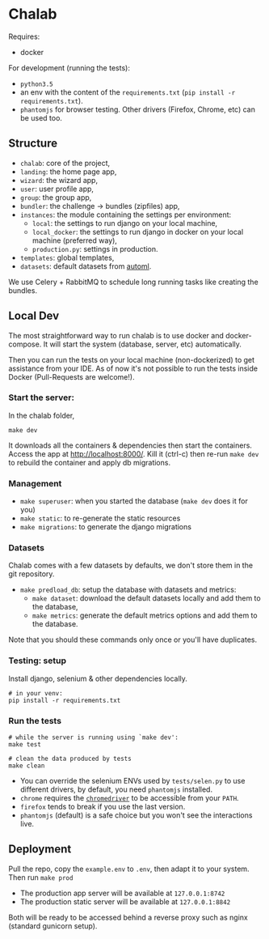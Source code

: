 Chalab
======

Requires:
- docker

For development (running the tests):

- `python3.5`
- an env with the content of the `requirements.txt` (`pip install -r requirements.txt`).
- `phantomjs` for browser testing. Other drivers (Firefox, Chrome, etc) can be used too.


Structure
---------

- `chalab`: core of the project,
- `landing`: the home page app,
- `wizard`: the wizard app,
- `user`: user profile app,
- `group`: the group app,
- `bundler`: the challenge -> bundles (zipfiles) app,
- `instances`: the module containing the settings per environment:
    - `local`: the settings to run django on your local machine,
    - `local_docker`: the settings to run django in docker on your local machine (preferred way),
    - `production.py`: settings in production.
- `templates`: global templates,
- `datasets`: default datasets from [automl](http://automl.chalearn.org/data).


We use Celery + RabbitMQ to schedule long running tasks like creating the bundles.
    

Local Dev
---------

The most straightforward way to run chalab is to use docker and docker-compose. It will
start the system (database, server, etc) automatically.

Then you can run the tests on your local machine (non-dockerized) to get assistance from your IDE.
As of now it's not possible to run the tests inside Docker (Pull-Requests are welcome!).


### Start the server:

In the chalab folder,

`make dev` 

It downloads all the containers & dependencies then start the containers.
Access the app at [http://localhost:8000/](http://localhost:8000/).
Kill it (ctrl-c) then re-run `make dev` to rebuild the container and apply db migrations.

### Management

- `make superuser`: when you started the database (`make dev` does it for you)
- `make static`: to re-generate the static resources
- `make migrations`: to generate the django migrations


### Datasets

Chalab comes with a few datasets by defaults, we don't store them in the git repository.

- `make predload_db`: setup the database with datasets and metrics:
    - `make dataset`: download the default datasets locally and add them to the database,
    - `make metrics`: generate the default metrics options and add them to the database.
    
Note that you should these commands only once or you'll have duplicates.

### Testing: setup

Install django, selenium & other dependencies locally.

```
# in your venv:
pip install -r requirements.txt
```


### Run the tests

```
# while the server is running using `make dev':
make test

# clean the data produced by tests
make clean
```

- You can override the selenium ENVs used by `tests/selen.py` to use different drivers,
  by default, you need `phantomjs` installed.
- `chrome` requires the [`chromedriver`](https://sites.google.com/a/chromium.org/chromedriver/)
  to be accessible from your `PATH`.
- `firefox` tends to break if you use the last version.
- `phantomjs` (default) is a safe choice but you won't see the interactions live.


Deployment
----------

Pull the repo, copy the `example.env` to `.env`, then adapt it to your system.
Then run `make prod`

- The production app server will be available at `127.0.0.1:8742`
- The production static server will be available at `127.0.0.1:8842`

Both will be ready to be accessed behind a reverse proxy such as nginx (standard gunicorn setup).
